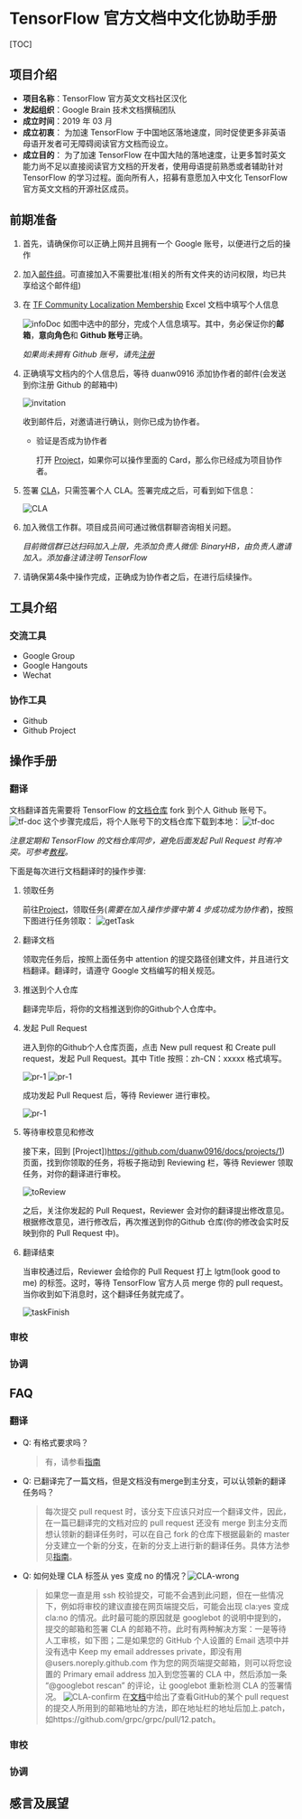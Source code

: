 # TensorFlow 官方文档中文化协助手册

[TOC]

## 项目介绍

- **项目名称**：TensorFlow 官方英文文档社区汉化
- **发起组织**：Google Brain 技术文档撰稿团队
- **成立时间**：2019 年 03 月
- **成立初衷**：
    为加速 TensorFlow 于中国地区落地速度，同时促使更多非英语母语开发者可无障碍阅读官方文档而设立。
- **成立目的**：
    为了加速 TensorFlow 在中国大陆的落地速度，让更多暂时英文能力尚不足以直接阅读官方文档的开发者，使用母语提前熟悉或者辅助针对 TensorFlow 的学习过程。面向所有人，招募有意愿加入中文化 TensorFlow 官方英文文档的开源社区成员。

## 前期准备

1. 首先，请确保你可以正确上网并且拥有一个 Google 账号，以便进行之后的操作
2. 加入[邮件组](https://groups.google.com/a/tensorflow.org/forum/#!forum/docs-zh-cn)。可直接加入不需要批准(相关的所有文件夹的访问权限，均已共享给这个邮件组)
3. 在 [TF Community Localization Membership](https://drive.google.com/corp/drive/folders/1qx3O5eoHss910DLZEHRqc8i9rROQA51W?usp=sharing_eil&ts=5cd01240) Excel 文档中填写个人信息

    ![infoDoc](assets/infoDoc.png)
    如图中选中的部分，完成个人信息填写。其中，务必保证你的**邮箱**，**意向角色**和 **Github 账号**正确。

    *如果尚未拥有 Github 账号，请先[注册](https://github.com/)*

4. 正确填写文档内的个人信息后，等待 duanw0916 添加协作者的邮件(会发送到你注册 Github 的邮箱中)

    ![invitation](assets/invitation.png)
    
    收到邮件后，对邀请进行确认，则你已成为协作者。

    - 验证是否成为协作者

      打开 [Project](https://github.com/duanw0916/docs/projects/1)，如果你可以操作里面的 Card，那么你已经成为项目协作者。

5. 签署 [CLA](https://cla.developers.google.com/)，只需签署个人 CLA。签署完成之后，可看到如下信息：

    ![CLA](assets/CLA.png)

6. 加入微信工作群。项目成员间可通过微信群聊咨询相关问题。

    *目前微信群已达扫码加入上限，先添加负责人微信: BinaryHB，由负责人邀请加入。添加备注请注明 TensorFlow*

7. 请确保第4条中操作完成，正确成为协作者之后，在进行后续操作。

## 工具介绍

### 交流工具

- Google Group
- Google Hangouts
- Wechat

### 协作工具

- Github
- Github Project

## 操作手册

### 翻译

文档翻译首先需要将 TensorFlow 的[文档仓库](https://github.com/tensorflow/docs) fork 到个人 Github 账号下。
![tf-doc](assets/doc-repo-tf.png)
这个步骤完成后，将个人账号下的文档仓库下载到本地：
![tf-doc](assets/doc-repo-self.png)

*注意定期和 TensorFlow 的文档仓库同步，避免后面发起 Pull Request 时有冲突。可参考[教程](https://blog.csdn.net/qianqianstd/article/details/80148341)。*

下面是每次进行文档翻译时的操作步骤:
1. 领取任务
    
    前往[Project](https://github.com/duanw0916/docs/projects/1)，领取任务(*需要在加入操作步骤中第 4 步成功成为协作者*)，按照下图进行任务领取：
    ![getTask](assets/getTask.png)

1. 翻译文档
    
    领取完任务后，按照上面任务中 attention 的提交路径创建文件，并且进行文档翻译。翻译时，请遵守 Google 文档编写的相关规范。

1. 推送到个人仓库
    
    翻译完毕后，将你的文档推送到你的Github个人仓库中。

1. 发起 Pull Request
    
    进入到你的Github个人仓库页面，点击 New pull request 和 Create pull request，发起 Pull Request。其中 Title 按照：zh-CN：xxxxx 格式填写。

    ![pr-1](assets/pr-1.png)
    ![pr-1](assets/pr-2.png)
 
    成功发起 Pull Request 后，等待 Reviewer 进行审校。
    
    ![pr-1](assets/pr-3.png)

1. 等待审校意见和修改
    
    接下来，回到 [Project])https://github.com/duanw0916/docs/projects/1) 页面，找到你领取的任务，将板子拖动到 Reviewing 栏，等待 Reviewer 领取任务，对你的翻译进行审校。

    ![toReview](assets/toReview.png)

    之后，关注你发起的 Pull Request，Reviewer 会对你的翻译提出修改意见。根据修改意见，进行修改后，再次推送到你的Github 仓库(你的修改会实时反映到你的 Pull Request 中)。
1. 翻译结束
    
    当审校通过后，Reviewer 会给你的 Pull Request 打上 lgtm(look good to me) 的标签。这时，等待 TensorFlow 官方人员 merge 你的 pull request。当你收到如下消息时，这个翻译任务就完成了。

    ![taskFinish](assets/taskFinish.png)

### 审校

### 协调

## FAQ

### 翻译

- Q: 有格式要求吗？
  > 有，请参看[指南](https://docs.google.com/document/d/1v7kwEhvtbbI4S4gulxLJDDN78gv0ZlDJ0cN92BUPrm0/edit)

- Q: 已翻译完了一篇文档，但是文档没有merge到主分支，可以认领新的翻译任务吗？
  > 每次提交 pull request 时，该分支下应该只对应一个翻译文件，因此，在一篇已翻译完的文档对应的 pull request 还没有 merge 到主分支而想认领新的翻译任务时，可以在自己 fork 的仓库下根据最新的 master 分支建立一个新的分支，在新的分支上进行新的翻译任务。具体方法参见[指南](https://www.tensorflow.org/community/contribute/docs)。

- Q: 如何处理 CLA 标签从 yes 变成 no 的情况？![CLA-wrong](assets/CLA-wrong.png)
  > 如果您一直是用 ssh 校验提交，可能不会遇到此问题，但在一些情况下，例如将审校的建议直接在网页端提交后，可能会出现 cla:yes 变成 cla:no 的情况。此时最可能的原因就是 googlebot 的说明中提到的，提交的邮箱和签署 CLA 的邮箱不符。此时有两种解决方案：一是等待人工审核，如下图；二是如果您的 GitHub 个人设置的 Email 选项中并没有选中 Keep my email addresses private，即没有用 @users.noreply.github.com 作为您的网页端提交邮箱，则可以将您设置的 Primary email address 加入到您签署的 CLA 中，然后添加一条 “@googlebot rescan” 的评论，让 googlebot 重新检测 CLA 的签署情况。
  ![CLA-confirm](assets/CLA-confirm.png)
  在[文档](https://opensource.google.com/docs/cla/#wrong-email)中给出了查看GitHub的某个 pull request 的提交人所用到的邮箱地址的方法，即在地址栏的地址后加上.patch，如https://github.com/grpc/grpc/pull/12.patch。

### 审校

### 协调

## 感言及展望
